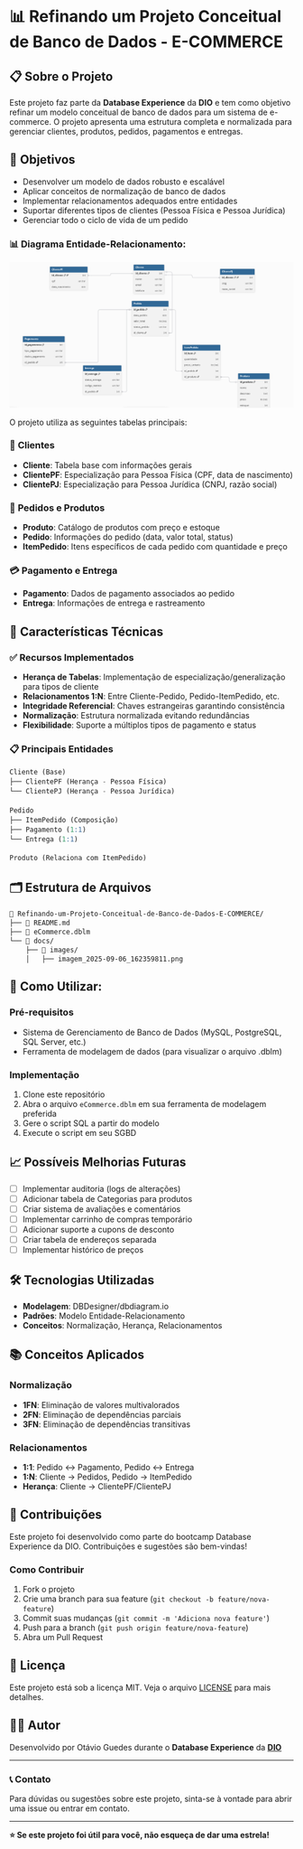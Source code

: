 # 📊 Refinando um Projeto Conceitual de Banco de Dados - E-COMMERCE

## 📋 Sobre o Projeto

Este projeto faz parte da **Database Experience** da **DIO** e tem como objetivo refinar um modelo conceitual de banco de dados para um sistema de e-commerce. O projeto apresenta uma estrutura completa e normalizada para gerenciar clientes, produtos, pedidos, pagamentos e entregas.

## 🎯 Objetivos

- Desenvolver um modelo de dados robusto e escalável
- Aplicar conceitos de normalização de banco de dados
- Implementar relacionamentos adequados entre entidades
- Suportar diferentes tipos de clientes (Pessoa Física e Pessoa Jurídica)
- Gerenciar todo o ciclo de vida de um pedido

### 📊 Diagrama Entidade-Relacionamento:
<p align="center">
  <img src="docs/images/imagem_2025-09-06_162359811.png" alt="Diagrama ER" width="700">
</p>

O projeto utiliza as seguintes tabelas principais:

### 👥 **Clientes**
- **Cliente**: Tabela base com informações gerais
- **ClientePF**: Especialização para Pessoa Física (CPF, data de nascimento)
- **ClientePJ**: Especialização para Pessoa Jurídica (CNPJ, razão social)

### 🛒 **Pedidos e Produtos**
- **Produto**: Catálogo de produtos com preço e estoque
- **Pedido**: Informações do pedido (data, valor total, status)
- **ItemPedido**: Itens específicos de cada pedido com quantidade e preço

### 💳 **Pagamento e Entrega**
- **Pagamento**: Dados de pagamento associados ao pedido
- **Entrega**: Informações de entrega e rastreamento

## 🔧 Características Técnicas

### ✅ **Recursos Implementados**

- **Herança de Tabelas**: Implementação de especialização/generalização para tipos de cliente
- **Relacionamentos 1:N**: Entre Cliente-Pedido, Pedido-ItemPedido, etc.
- **Integridade Referencial**: Chaves estrangeiras garantindo consistência
- **Normalização**: Estrutura normalizada evitando redundâncias
- **Flexibilidade**: Suporte a múltiplos tipos de pagamento e status

### 📋 **Principais Entidades**

```sql
Cliente (Base)
├── ClientePF (Herança - Pessoa Física)
└── ClientePJ (Herança - Pessoa Jurídica)

Pedido
├── ItemPedido (Composição)
├── Pagamento (1:1)
└── Entrega (1:1)

Produto (Relaciona com ItemPedido)
```

## 🗂️ Estrutura de Arquivos

```
📁 Refinando-um-Projeto-Conceitual-de-Banco-de-Dados-E-COMMERCE/
├── 📄 README.md
├── 📄 eCommerce.dblm
└── 📁 docs/
    ├── 📁 images/
    │   ├── imagem_2025-09-06_162359811.png

```

## 🚀 Como Utilizar:

### Pré-requisitos
- Sistema de Gerenciamento de Banco de Dados (MySQL, PostgreSQL, SQL Server, etc.)
- Ferramenta de modelagem de dados (para visualizar o arquivo .dblm)

### Implementação
1. Clone este repositório
2. Abra o arquivo `eCommerce.dblm` em sua ferramenta de modelagem preferida
3. Gere o script SQL a partir do modelo
4. Execute o script em seu SGBD

## 📈 Possíveis Melhorias Futuras

- [ ] Implementar auditoria (logs de alterações)
- [ ] Adicionar tabela de Categorias para produtos
- [ ] Criar sistema de avaliações e comentários
- [ ] Implementar carrinho de compras temporário
- [ ] Adicionar suporte a cupons de desconto
- [ ] Criar tabela de endereços separada
- [ ] Implementar histórico de preços

## 🛠️ Tecnologias Utilizadas

- **Modelagem**: DBDesigner/dbdiagram.io
- **Padrões**: Modelo Entidade-Relacionamento
- **Conceitos**: Normalização, Herança, Relacionamentos

## 📚 Conceitos Aplicados

### Normalização
- **1FN**: Eliminação de valores multivalorados
- **2FN**: Eliminação de dependências parciais
- **3FN**: Eliminação de dependências transitivas

### Relacionamentos
- **1:1**: Pedido ↔ Pagamento, Pedido ↔ Entrega
- **1:N**: Cliente → Pedidos, Pedido → ItemPedido
- **Herança**: Cliente → ClientePF/ClientePJ

## 🤝 Contribuições

Este projeto foi desenvolvido como parte do bootcamp Database Experience da DIO. Contribuições e sugestões são bem-vindas!

### Como Contribuir
1. Fork o projeto
2. Crie uma branch para sua feature (`git checkout -b feature/nova-feature`)
3. Commit suas mudanças (`git commit -m 'Adiciona nova feature'`)
4. Push para a branch (`git push origin feature/nova-feature`)
5. Abra um Pull Request

## 📄 Licença

Este projeto está sob a licença MIT. Veja o arquivo [LICENSE](LICENSE) para mais detalhes.

## 👨‍💻 Autor

Desenvolvido por Otávio Guedes durante o **Database Experience** da **[DIO](https://dio.me)**

---

### 📞 Contato

Para dúvidas ou sugestões sobre este projeto, sinta-se à vontade para abrir uma issue ou entrar em contato.

---

**⭐ Se este projeto foi útil para você, não esqueça de dar uma estrela!**
